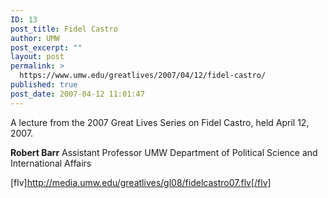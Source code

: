 ```yaml
---
ID: 13
post_title: Fidel Castro
author: UMW
post_excerpt: ""
layout: post
permalink: >
  https://www.umw.edu/greatlives/2007/04/12/fidel-castro/
published: true
post_date: 2007-04-12 11:01:47
---
```

A lecture from the 2007 Great Lives Series on Fidel Castro, held April 12, 2007.

<strong>Robert Barr</strong>
Assistant Professor
UMW Department of Political Science and International Affairs

[flv]http://media.umw.edu/greatlives/gl08/fidelcastro07.flv[/flv]